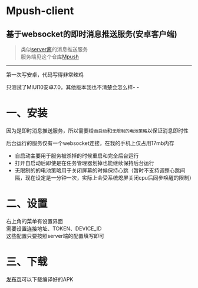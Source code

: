 # Mpush-client

## 基于websocket的即时消息推送服务(安卓客户端)

> 类似[server酱](http://sc.ftqq.com)的消息推送服务  
> 服务端见这个仓库[Mpush](https://github.com/kooritea/mpush)

---
第一次写安卓，代码写得非常辣鸡

只测试了MIUI10安卓7.0，其他版本我也不清楚会怎么样- -

# 一、安装
因为是即时消息推送服务，所以需要给`自启动`和`无限制的电池策略`以保证消息即时性

后台运行的服务仅有一个websocket连接，在我的手机上仅占用17mb内存

- 自启动主要用于服务被杀掉的时候重启和完全后台运行
- 打开自启动后即使是在任务管理器划掉也能继续保持后台运行
- 无限制的的电池策略用于关闭屏幕的时候保持心跳（暂时不支持调整心跳间隔，现在设定是一分钟一次，实际上会受系统熄屏关闭cpu后同步唤醒的限制）

# 二、设置
右上角的菜单有设置界面  
需要设置连接地址、TOKEN、DEVICE_ID  
这些配置只要按照server端的配置填写即可  

# 三、下载
[发布页](https://github.com/kooritea/mpush-android-client/releases)可以下载编译好的APK